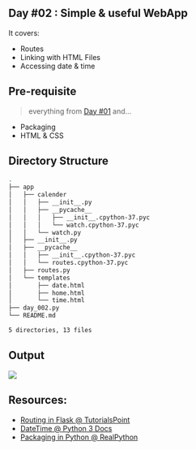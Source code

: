 ## Day #02 : Simple & useful WebApp
It covers:
- Routes
- Linking with HTML Files
- Accessing date & time

## Pre-requisite

> everything from [Day #01](https://github.com/joe733/TinkerHub-LFH/tree/master/Training/Python/Day_001) and...

- Packaging
- HTML & CSS

## Directory Structure
```bash
.
├── app
│   ├── calender
│   │   ├── __init__.py
│   │   ├── __pycache__
│   │   │   ├── __init__.cpython-37.pyc
│   │   │   └── watch.cpython-37.pyc
│   │   └── watch.py
│   ├── __init__.py
│   ├── __pycache__
│   │   ├── __init__.cpython-37.pyc
│   │   └── routes.cpython-37.pyc
│   ├── routes.py
│   └── templates
│       ├── date.html
│       ├── home.html
│       └── time.html
├── day_002.py
└── README.md

5 directories, 13 files
```

## Output
![](https://user-images.githubusercontent.com/38415384/77469384-ff5f1e80-6e34-11ea-8eb2-7b407afa021a.gif)

## Resources:
- [Routing in Flask @ TutorialsPoint](https://www.tutorialspoint.com/flask/flask_routing.htm)
- [DateTime @ Python 3 Docs](https://docs.python.org/3/library/datetime.html)
- [Packaging in Python @ RealPython](https://realpython.com/python-modules-packages/)
